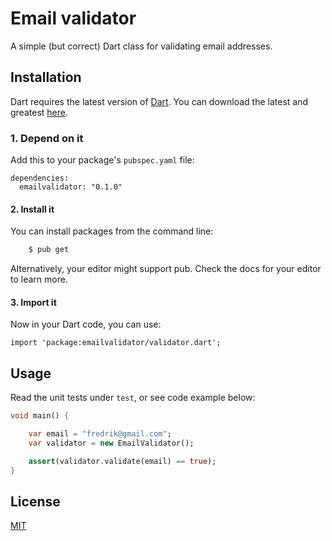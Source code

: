 # Email validator

A simple (but correct) Dart class for validating email addresses.

## Installation

Dart requires the latest version of [Dart](https://www.dartlang.org/). You can download the latest and greatest [here](https://www.dartlang.org/tools/sdk#install).

### 1. Depend on it

Add this to your package's `pubspec.yaml` file:

    dependencies:
      emailvalidator: "0.1.0"

#### 2. Install it

You can install packages from the command line:

```bash
    $ pub get
```

Alternatively, your editor might support pub. Check the docs for your editor to learn more.

#### 3. Import it

Now in your Dart code, you can use:

    import 'package:emailvalidator/validator.dart';

## Usage

Read the unit tests under `test`, or see code example below:

```Dart
void main() {

    var email = "fredrik@gmail.com";
    var validator = new EmailValidator();

    assert(validator.validate(email) == true);
}
```

## License

[MIT](LICENSE)
